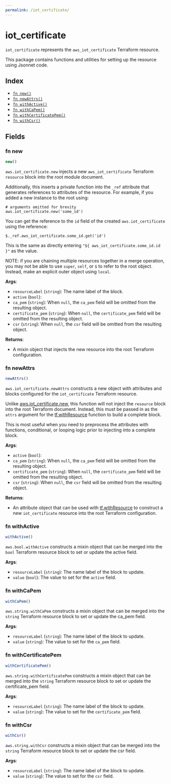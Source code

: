 ```yaml
---
permalink: /iot_certificate/
---
```


# iot_certificate

`iot_certificate` represents the `aws_iot_certificate` Terraform resource.



This package contains functions and utilities for setting up the resource using Jsonnet code.


## Index

* [`fn new()`](#fn-new)
* [`fn newAttrs()`](#fn-newattrs)
* [`fn withActive()`](#fn-withactive)
* [`fn withCaPem()`](#fn-withcapem)
* [`fn withCertificatePem()`](#fn-withcertificatepem)
* [`fn withCsr()`](#fn-withcsr)

## Fields

### fn new

```ts
new()
```


`aws.iot_certificate.new` injects a new `aws_iot_certificate` Terraform `resource`
block into the root module document.

Additionally, this inserts a private function into the `_ref` attribute that generates references to attributes of the
resource. For example, if you added a new instance to the root using:

    # arguments omitted for brevity
    aws.iot_certificate.new('some_id')

You can get the reference to the `id` field of the created `aws.iot_certificate` using the reference:

    $._ref.aws_iot_certificate.some_id.get('id')

This is the same as directly entering `"${ aws_iot_certificate.some_id.id }"` as the value.

NOTE: if you are chaining multiple resources together in a merge operation, you may not be able to use `super`, `self`,
or `$` to refer to the root object. Instead, make an explicit outer object using `local`.

**Args**:
  - `resourceLabel` (`string`): The name label of the block.
  - `active` (`bool`): 
  - `ca_pem` (`string`):  When `null`, the `ca_pem` field will be omitted from the resulting object.
  - `certificate_pem` (`string`):  When `null`, the `certificate_pem` field will be omitted from the resulting object.
  - `csr` (`string`):  When `null`, the `csr` field will be omitted from the resulting object.

**Returns**:
- A mixin object that injects the new resource into the root Terraform configuration.


### fn newAttrs

```ts
newAttrs()
```


`aws.iot_certificate.newAttrs` constructs a new object with attributes and blocks configured for the `iot_certificate`
Terraform resource.

Unlike [aws.iot_certificate.new](#fn-iot_certificatenew), this function will not inject the `resource`
block into the root Terraform document. Instead, this must be passed in as the `attrs` argument for the
[tf.withResource](https://github.com/tf-libsonnet/core/tree/main/docs#fn-withresource) function to build a complete block.

This is most useful when you need to preprocess the attributes with functions, conditional, or looping logic prior to
injecting into a complete block.

**Args**:
  - `active` (`bool`): 
  - `ca_pem` (`string`):  When `null`, the `ca_pem` field will be omitted from the resulting object.
  - `certificate_pem` (`string`):  When `null`, the `certificate_pem` field will be omitted from the resulting object.
  - `csr` (`string`):  When `null`, the `csr` field will be omitted from the resulting object.

**Returns**:
  - An attribute object that can be used with [tf.withResource](https://github.com/tf-libsonnet/core/tree/main/docs#fn-withresource) to construct a new `iot_certificate` resource into the root Terraform configuration.


### fn withActive

```ts
withActive()
```

`aws.bool.withActive` constructs a mixin object that can be merged into the `bool`
Terraform resource block to set or update the active field.



**Args**:
  - `resourceLabel` (`string`): The name label of the block to update.
  - `value` (`bool`): The value to set for the `active` field.


### fn withCaPem

```ts
withCaPem()
```

`aws.string.withCaPem` constructs a mixin object that can be merged into the `string`
Terraform resource block to set or update the ca_pem field.



**Args**:
  - `resourceLabel` (`string`): The name label of the block to update.
  - `value` (`string`): The value to set for the `ca_pem` field.


### fn withCertificatePem

```ts
withCertificatePem()
```

`aws.string.withCertificatePem` constructs a mixin object that can be merged into the `string`
Terraform resource block to set or update the certificate_pem field.



**Args**:
  - `resourceLabel` (`string`): The name label of the block to update.
  - `value` (`string`): The value to set for the `certificate_pem` field.


### fn withCsr

```ts
withCsr()
```

`aws.string.withCsr` constructs a mixin object that can be merged into the `string`
Terraform resource block to set or update the csr field.



**Args**:
  - `resourceLabel` (`string`): The name label of the block to update.
  - `value` (`string`): The value to set for the `csr` field.
